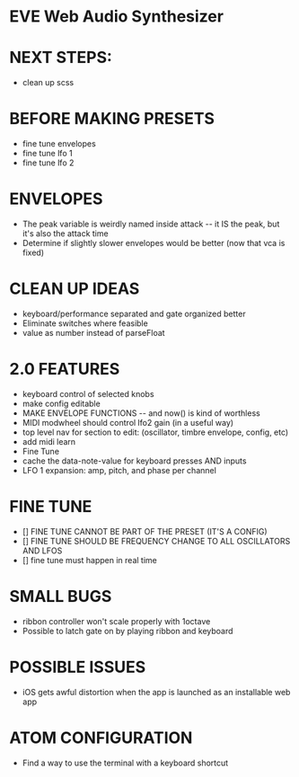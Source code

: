 # EVE Web Audio Synthesizer

# NEXT STEPS:
* clean up scss

# BEFORE MAKING PRESETS
* fine tune envelopes
* fine tune lfo 1
* fine tune lfo 2

# ENVELOPES
* The peak variable is weirdly named inside attack -- it IS the peak, but it's also the attack time
* Determine if slightly slower envelopes would be better (now that vca is fixed)

# CLEAN UP IDEAS
* keyboard/performance separated and gate organized better
* Eliminate switches where feasible
* value as number instead of parseFloat

# 2.0 FEATURES
* keyboard control of selected knobs
* make config editable
* MAKE ENVELOPE FUNCTIONS -- and now() is kind of worthless
* MIDI modwheel should control lfo2 gain (in a useful way)
* top level nav for section to edit: (oscillator, timbre envelope, config, etc)
* add midi learn
* Fine Tune
* cache the data-note-value for keyboard presses AND inputs
* LFO 1 expansion: amp, pitch, and phase per channel

# FINE TUNE
* [] FINE TUNE CANNOT BE PART OF THE PRESET (IT'S A CONFIG)
* [] FINE TUNE SHOULD BE FREQUENCY CHANGE TO ALL OSCILLATORS AND LFOS
* [] fine tune must happen in real time

# SMALL BUGS
* ribbon controller won't scale properly with 1octave
* Possible to latch gate on by playing ribbon and keyboard

# POSSIBLE ISSUES
* iOS gets awful distortion when the app is launched as an installable web app

# ATOM CONFIGURATION
* Find a way to use the terminal with a keyboard shortcut
